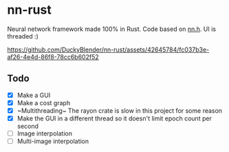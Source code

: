 # nn-rust

Neural network framework made 100% in Rust. Code based on [nn.h](https://github.com/tsoding/nn.h). UI is threaded :)

<https://github.com/DuckyBlender/nn-rust/assets/42645784/fc037b3e-af26-4e4d-86f8-78cc6b602f52>

## Todo
- [x] Make a GUI
- [x] Make a cost graph
- [x] ~Multithreading~ The rayon crate is slow in this project for some reason
- [x] Make the GUI in a different thread so it doesn't limit epoch count per second
- [ ] Image interpolation
- [ ] Multi-image interpolation

